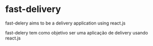 # fast-delivery

fast-delery aims to be a delivery application using react.js

fast-delery tem como objetivo ser uma aplicação de delivery usando react.js
